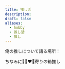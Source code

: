 ```yaml
---
title: 推し活
description: 
draft: false
aliases:
  - hobby
  - 推し活
  - 推し
---
```

俺の推しについて語る場所！

ちなみに🍓👑❤️🐶寄りの箱推し